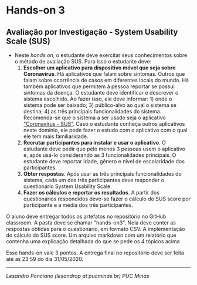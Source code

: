 # Hands-on 3

## Avaliação por Investigação - System Usability Scale (SUS)

* Neste _hands on_, o estudante deve exercitar seus conhecimentos sobre o método de avaliação SUS. Para isso o estudante deve:
	1. **Escolher um aplicativo para dispositivo móvel que seja sobre Coronavírus**. Há aplicativos que falam sobre sintomas. Outros que falam sobre ocorrência de casos em diferentes locais do mundo. Há também aplicativos que permitem à pessoa reportar se possui sintomas da doença. O estudante deve identificar e descrever o sistema escolhido. Ao fazer isso, ele deve informar: 1) onde o sistema pode ser baixado; 3) público-alvo ao qual o sistema se destina; 4) as três principais funcionalidades do sistema. Recomenda-se que o sistema a ser usado seja o aplicativo ["Coronavírus - SUS"](
https://play.google.com/store/apps/details?id=br.gov.datasus.guardioes&hl=pt_BR). Caso o estudante conheça outros aplicativos neste domínio, ele pode fazer o estudo com o aplicativo com o qual ele tem mais familiaridade.
	1. **Recrutar participantes para instalar e usar o aplicativo**. O estudante deve pedir que pelo menos 3 pessoas usem o aplicativo e, após usá-lo considerando as 3 funcionalidades principais. O estudante deve reportar idade, gênero e nível de escolaridade dos participantes.
	1. **Obter respostas**. Após usar as três principais funcionalidades do sistema, cada um dos três participantes deve responder o questionário System Usability Scale.
	1. **Fazer os cálculos e reportar os resultados**. A partir dos questionários respondidos deve-se fazer o cálculo do SUS score por participante e a média dos três participantes.

O aluno deve entregar todos os artefatos no repositório no GitHub classroom. A pasta deve se chamar "hands-on3". Nela deve conter as respostas obtidas para o questionário, em formato CSV. A implementação do cálculo do SUS score. Um arquivo markdown com um relatório que contenha uma explicação detalhada do que se pede os 4 tópicos acima

Esse hands-on vale 3 pontos. A entrega final no repositório deve ser feita até as 23:59 do dia 31/05/2020.

---

_Lesandro Ponciano (lesandrop at pucminas.br) PUC Minas_